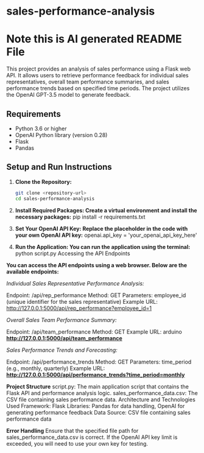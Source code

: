 # sales-performance-analysis
# Note this is AI generated README File
This project provides an analysis of sales performance using a Flask web API. It allows users to retrieve performance feedback for individual sales representatives, overall team performance summaries, and sales performance trends based on specified time periods. The project utilizes the OpenAI GPT-3.5 model to generate feedback.

## Requirements

- Python 3.6 or higher
- OpenAI Python library (version 0.28)
- Flask
- Pandas

## Setup and Run Instructions

1. **Clone the Repository:**
   ```bash
   git clone <repository-url>
   cd sales-performance-analysis
   
2. **Install Required Packages: Create a virtual environment and install the necessary packages:**
pip install -r requirements.txt


3. **Set Your OpenAI API Key: Replace the placeholder in the code with your own OpenAI API key:**
openai.api_key = 'your_openai_api_key_here'


4. **Run the Application: You can run the application using the terminal:**
python script.py
Accessing the API Endpoints

**You can access the API endpoints using a web browser. Below are the available endpoints:**

*Individual Sales Representative Performance Analysis:*

Endpoint: /api/rep_performance
Method: GET
Parameters:
employee_id (unique identifier for the sales representative)
Example URL:
http://127.0.0.1:5000/api/rep_performance?employee_id=1

*Overall Sales Team Performance Summary:*

Endpoint: /api/team_performance
Method: GET
Example URL:
arduino
**http://127.0.0.1:5000/api/team_performance**

*Sales Performance Trends and Forecasting:*

Endpoint: /api/performance_trends
Method: GET
Parameters:
time_period (e.g., monthly, quarterly)
Example URL:
**http://127.0.0.1:5000/api/performance_trends?time_period=monthly**

**Project Structure**
script.py: The main application script that contains the Flask API and performance analysis logic.
sales_performance_data.csv: The CSV file containing sales performance data.
Architecture and Technologies Used
Framework: Flask
Libraries: Pandas for data handling, OpenAI for generating performance feedback
Data Source: CSV file containing sales performance data

**Error Handling**
Ensure that the specified file path for sales_performance_data.csv is correct.
If the OpenAI API key limit is exceeded, you will need to use your own key for testing.
